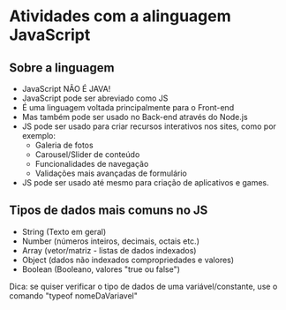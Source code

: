 # Atividades com a alinguagem JavaScript 

## Sobre a linguagem

- JavaScript NÃO É JAVA!
- JavaScript pode ser abreviado como JS
- É uma linguagem voltada principalmente para o Front-end
- Mas também pode ser usado no Back-end através do Node.js
- JS pode ser usado para criar recursos interativos nos sites, como por exemplo:
    - Galeria de fotos
    - Carousel/Slider de conteúdo 
    - Funcionalidades de navegação 
    - Validações mais avançadas de formulário
- JS pode ser usado até mesmo para criação de aplicativos e games. 

## Tipos de dados mais comuns no JS

 - String (Texto em geral)
 - Number (números inteiros, decimais, octais etc.)
 - Array (vetor/matriz - listas de dados indexados)
 - Object (dados não indexados compropriedades e valores)
 - Boolean (Booleano, valores  "true ou false")

 Dica: se quiser verificar o tipo de dados de uma variável/constante, use o comando "typeof nomeDaVariavel"